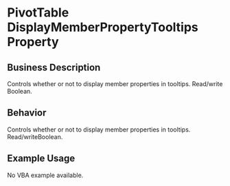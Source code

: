 # PivotTable DisplayMemberPropertyTooltips Property

## Business Description
Controls whether or not to display member properties in tooltips. Read/write Boolean.

## Behavior
Controls whether or not to display member properties in tooltips. Read/writeBoolean.

## Example Usage
No VBA example available.